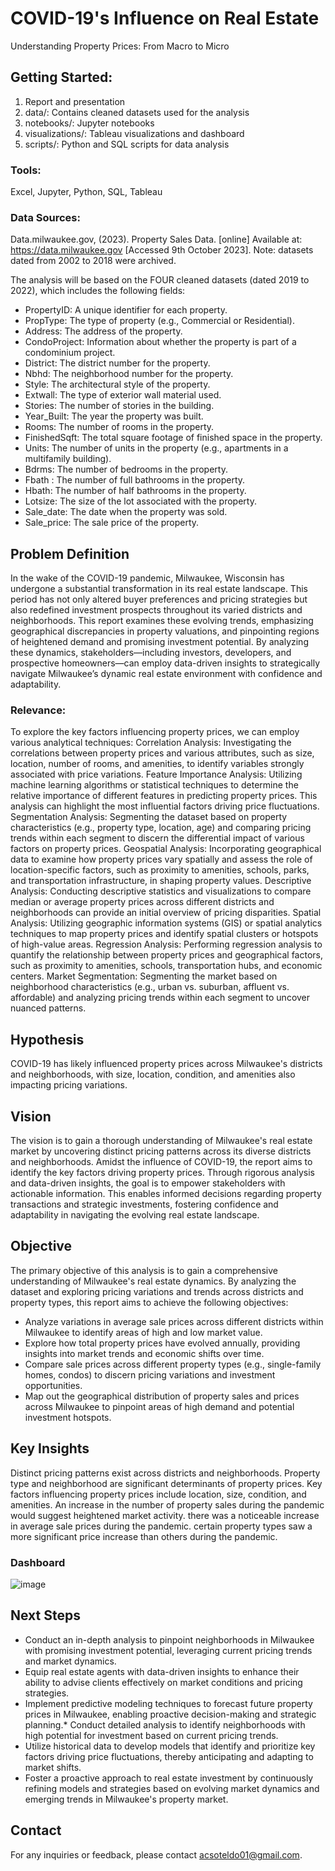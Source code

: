 # COVID-19's Influence on Real Estate
Understanding Property Prices: From Macro to Micro

## Getting Started: 
1. Report and presentation
2. data/: Contains cleaned datasets used for the analysis
3. notebooks/: Jupyter notebooks
4. visualizations/: Tableau visualizations and dashboard
5. scripts/: Python and SQL scripts for data analysis

### Tools:
Excel, Jupyter, Python, SQL, Tableau

### Data Sources:
Data.milwaukee.gov, (2023). Property Sales Data. [online] Available at: https://data.milwaukee.gov [Accessed 9th October 2023].
Note: datasets dated from 2002 to 2018 were archived.

The analysis will be based on the FOUR cleaned datasets (dated 2019 to 2022), which includes the following fields:
* PropertyID: A unique identifier for each property.
* PropType: The type of property (e.g., Commercial or Residential).
* Address: The address of the property.
* CondoProject: Information about whether the property is part of a condominium project.
* District: The district number for the property.
* Nbhd: The neighborhood number for the property.
* Style: The architectural style of the property.
* Extwall: The type of exterior wall material used.
* Stories: The number of stories in the building.
* Year_Built: The year the property was built.
* Rooms: The number of rooms in the property.
* FinishedSqft: The total square footage of finished space in the property.
* Units: The number of units in the property (e.g., apartments in a multifamily building).
* Bdrms: The number of bedrooms in the property.
* Fbath	: The number of full bathrooms in the property.
* Hbath: The number of half bathrooms in the property.
* Lotsize: The size of the lot associated with the property.
* Sale_date: The date when the property was sold.	
* Sale_price: The sale price of the property.

## Problem Definition
In the wake of the COVID-19 pandemic, Milwaukee, Wisconsin has undergone a substantial transformation in its real estate landscape. This period has not only altered buyer preferences and pricing strategies but also redefined investment prospects throughout its varied districts and neighborhoods. This report examines these evolving trends, emphasizing geographical discrepancies in property valuations, and pinpointing regions of heightened demand and promising investment potential. By analyzing these dynamics, stakeholders—including investors, developers, and prospective homeowners—can employ data-driven insights to strategically navigate Milwaukee’s dynamic real estate environment with confidence and adaptability.

### Relevance:
To explore the key factors influencing property prices, we can employ various analytical techniques:
Correlation Analysis: Investigating the correlations between property prices and various attributes, such as size, location, number of rooms, and amenities, to identify variables strongly associated with price variations.
Feature Importance Analysis: Utilizing machine learning algorithms or statistical techniques to determine the relative importance of different features in predicting property prices. This analysis can highlight the most influential factors driving price fluctuations.
Segmentation Analysis: Segmenting the dataset based on property characteristics (e.g., property type, location, age) and comparing pricing trends within each segment to discern the differential impact of various factors on property prices.
Geospatial Analysis: Incorporating geographical data to examine how property prices vary spatially and assess the role of location-specific factors, such as proximity to amenities, schools, parks, and transportation infrastructure, in shaping property values.
Descriptive Analysis: Conducting descriptive statistics and visualizations to compare median or average property prices across different districts and neighborhoods can provide an initial overview of pricing disparities.
Spatial Analysis: Utilizing geographic information systems (GIS) or spatial analytics techniques to map property prices and identify spatial clusters or hotspots of high-value areas.
Regression Analysis: Performing regression analysis to quantify the relationship between property prices and geographical factors, such as proximity to amenities, schools, transportation hubs, and economic centers.
Market Segmentation: Segmenting the market based on neighborhood characteristics (e.g., urban vs. suburban, affluent vs. affordable) and analyzing pricing trends within each segment to uncover nuanced patterns.

## Hypothesis
COVID-19 has likely influenced property prices across Milwaukee's districts and neighborhoods, with size, location, condition, and amenities also impacting pricing variations.

## Vision
The vision is to gain a thorough understanding of Milwaukee's real estate market by uncovering distinct pricing patterns across its diverse districts and neighborhoods. Amidst the influence of COVID-19, the report aims to identify the key factors driving property prices. Through rigorous analysis and data-driven insights, the goal is to empower stakeholders with actionable information. This enables informed decisions regarding property transactions and strategic investments, fostering confidence and adaptability in navigating the evolving real estate landscape.

## Objective
The primary objective of this analysis is to gain a comprehensive understanding of Milwaukee's real estate dynamics. By analyzing the dataset and exploring pricing variations and trends across districts and property types, this report aims to achieve the following objectives:
* Analyze variations in average sale prices across different districts within Milwaukee to identify areas of high and low market value.
* Explore how total property prices have evolved annually, providing insights into market trends and economic shifts over time.
* Compare sale prices across different property types (e.g., single-family homes, condos) to discern pricing variations and investment opportunities.
* Map out the geographical distribution of property sales and prices across Milwaukee to pinpoint areas of high demand and potential investment hotspots.

## Key Insights
Distinct pricing patterns exist across districts and neighborhoods.
Property type and neighborhood are significant determinants of property prices.
Key factors influencing property prices include location, size, condition, and amenities.
An increase in the number of property sales during the pandemic would suggest heightened market activity.
there was a noticeable increase in average sale prices during the pandemic.
certain property types saw a more significant price increase than others during the pandemic.

### Dashboard
![image](https://github.com/acsoteldo/COVID19s-Influence-on-Real-Estate/assets/76544489/345018a7-daa8-4799-959a-34e899e4427e)

## Next Steps
* Conduct an in-depth analysis to pinpoint neighborhoods in Milwaukee with promising investment potential, leveraging current pricing trends and market dynamics.
* Equip real estate agents with data-driven insights to enhance their ability to advise clients effectively on market conditions and pricing strategies.
* Implement predictive modeling techniques to forecast future property prices in Milwaukee, enabling proactive decision-making and strategic planning.* Conduct detailed analysis to identify neighborhoods with high potential for investment based on current pricing trends.
* Utilize historical data to develop models that identify and prioritize key factors driving price fluctuations, thereby anticipating and adapting to market shifts.
* Foster a proactive approach to real estate investment by continuously refining models and strategies based on evolving market dynamics and emerging trends in Milwaukee's property market.

## Contact
For any inquiries or feedback, please contact acsoteldo01@gmail.com.
